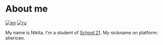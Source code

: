 # About me
[![en](https://img.shields.io/badge/lang-en-red.svg)](https://github.com/icestoney/icestoney/blob/main/README.md)
[![ru](https://img.shields.io/badge/lang-ru-green.svg)](https://github.com/icestoney/icestoney/blob/main/README.ru.md)

My name is Nikita.
I'm a student of [School 21](https://21-school.ru/). My nickname on platform: shericen.
